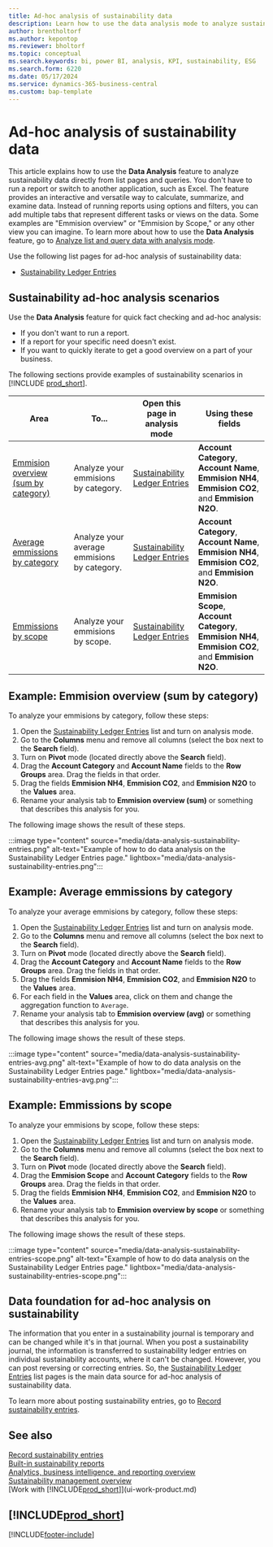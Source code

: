 ```yaml
---
title: Ad-hoc analysis of sustainability data
description: Learn how to use the data analysis mode to analyze sustainability data.
author: brentholtorf
ms.author: kepontop
ms.reviewer: bholtorf
ms.topic: conceptual
ms.search.keywords: bi, power BI, analysis, KPI, sustainability, ESG
ms.search.form: 6220
ms.date: 05/17/2024
ms.service: dynamics-365-business-central
ms.custom: bap-template
---
```


# Ad-hoc analysis of sustainability data

This article explains how to use the **Data Analysis** feature to analyze sustainability data directly from list pages and queries. You don't have to run a report or switch to another application, such as Excel. The feature provides an interactive and versatile way to calculate, summarize, and examine data. Instead of running reports using options and filters, you can add multiple tabs that represent different tasks or views on the data. Some examples are "Emmision overview" or "Emmision by Scope," or any other view you can imagine. To learn more about how to use the **Data Analysis** feature, go to [Analyze list and query data with analysis mode](analysis-mode.md).

Use the following list pages for ad-hoc analysis of sustainability data:

- [Sustainability Ledger Entries](https://businesscentral.dynamics.com/?page=6220)


## Sustainability ad-hoc analysis scenarios

Use the **Data Analysis** feature for quick fact checking and ad-hoc analysis:

- If you don't want to run a report.
- If a report for your specific need doesn't exist.
- If you want to quickly iterate to get a good overview on a part of your business.

The following sections provide examples of sustainability scenarios in [!INCLUDE [prod_short](includes/prod_short.md)].

| Area | To... | Open this page in analysis mode | Using these fields |
| ---- | ----- | ------------------------------- |------------------- |
| [Emmision overview (sum by category)](#example-emmision-overview-sum-by-category) | Analyze your emmisions by category. | [Sustainability Ledger Entries](https://businesscentral.dynamics.com/?page=6220) | **Account Category**, **Account Name**, **Emmision NH4**, **Emmision CO2**, and **Emmision N2O**.|
| [Average emmissions by category](#example-average-emmissions-by-category) | Analyze your average emmisions by category. | [Sustainability Ledger Entries](https://businesscentral.dynamics.com/?page=6220) | **Account Category**, **Account Name**, **Emmision NH4**, **Emmision CO2**, and **Emmision N2O**.|
| [Emmissions by scope](#example-emmissions-by-scope) | Analyze your emmisions by scope. | [Sustainability Ledger Entries](https://businesscentral.dynamics.com/?page=6220) | **Emmision Scope**, **Account Category**, **Emmision NH4**, **Emmision CO2**, and **Emmision N2O**.|


## Example: Emmision overview (sum by category)

To analyze your emmisions by category, follow these steps:

1. Open the [Sustainability Ledger Entries](https://businesscentral.dynamics.com/?page=6220) list and turn on analysis mode.
1. Go to the **Columns** menu and remove all columns (select the box next to the **Search** field).
1. Turn on **Pivot** mode (located directly above the **Search** field).
1. Drag the **Account Category** and **Account Name** fields to the **Row Groups** area. Drag the fields in that order.
1. Drag the fields **Emmision NH4**, **Emmision CO2**, and **Emmision N2O** to the **Values** area.
1. Rename your analysis tab to **Emmision overview (sum)** or something that describes this analysis for you.

The following image shows the result of these steps.

:::image type="content" source="media/data-analysis-sustainability-entries.png" alt-text="Example of how to do data analysis on the Sustainability Ledger Entries page." lightbox="media/data-analysis-sustainability-entries.png":::

## Example: Average emmissions by category

To analyze your average emmisions by category, follow these steps:

1. Open the [Sustainability Ledger Entries](https://businesscentral.dynamics.com/?page=6220) list and turn on analysis mode.
1. Go to the **Columns** menu and remove all columns (select the box next to the **Search** field).
1. Turn on **Pivot** mode (located directly above the **Search** field).
1. Drag the **Account Category** and **Account Name** fields to the **Row Groups** area. Drag the fields in that order.
1. Drag the fields **Emmision NH4**, **Emmision CO2**, and **Emmision N2O** to the **Values** area.
1. For each field in the **Values** area, click on them and change the aggregation function to `Average`.
1. Rename your analysis tab to **Emmision overview (avg)** or something that describes this analysis for you.

The following image shows the result of these steps.

:::image type="content" source="media/data-analysis-sustainability-entries-avg.png" alt-text="Example of how to do data analysis on the Sustainability Ledger Entries page." lightbox="media/data-analysis-sustainability-entries-avg.png":::


## Example: Emmissions by scope

To analyze your emmisions by scope, follow these steps:

1. Open the [Sustainability Ledger Entries](https://businesscentral.dynamics.com/?page=6220) list and turn on analysis mode.
1. Go to the **Columns** menu and remove all columns (select the box next to the **Search** field).
1. Turn on **Pivot** mode (located directly above the **Search** field).
1. Drag the **Emmision Scope** and **Account Category** fields to the **Row Groups** area. Drag the fields in that order.
1. Drag the fields **Emmision NH4**, **Emmision CO2**, and **Emmision N2O** to the **Values** area.
1. Rename your analysis tab to **Emmision overview by scope** or something that describes this analysis for you.

The following image shows the result of these steps.

:::image type="content" source="media/data-analysis-sustainability-entries-scope.png" alt-text="Example of how to do data analysis on the Sustainability Ledger Entries page." lightbox="media/data-analysis-sustainability-entries-scope.png":::



## Data foundation for ad-hoc analysis on sustainability

The information that you enter in a sustainability journal is temporary and can be changed while it's in that journal. When you post a sustainability journal, the information is transferred to sustainability ledger entries on individual sustainability accounts, where it can't be changed. However, you can post reversing or correcting entries. So, the [Sustainability Ledger Entries](https://businesscentral.dynamics.com/?page=6220) list pages is the main data source for ad-hoc analysis of sustainability data.

To learn more about posting sustainability entries, go to [Record sustainability entries](finance-sustainability-journal.md).

## See also

[Record sustainability entries](finance-sustainability-journal.md)  
[Built-in sustainability reports](sustainability-reports.md)   
[Analytics, business intelligence, and reporting overview](reports-bi-reporting.md)  
[Sustainability management overview](finance-manage-sustainability.md)   
[Work with [!INCLUDE[prod_short](includes/prod_short.md)]](ui-work-product.md)  

## [!INCLUDE[prod_short](includes/free_trial_md.md)]  

[!INCLUDE[footer-include](includes/footer-banner.md)]
